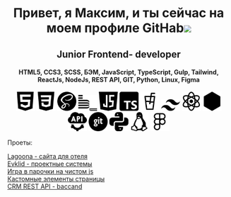 <h1 align="center">Привет, я Максим, и ты сейчас на моем профиле GitHab<img src="https://github.com/blackcater/blackcater/raw/main/images/Hi.gif" height="32"/></h1>
<h2 align="center">Junior Frontend- developer</h2>
<h4 align="center">HTML5, CCS3, SCSS, БЭМ, JavaScript, TypeScript, Gulp, Tailwind, ReactJs, NodeJs, REST API, GIT, Python, Linux, Figma</h4>
<div align="center">
  <img src="https://github.com/SilantievMax/img/blob/main/technologies/html.png?raw=true" width="43">
  <img src="https://github.com/SilantievMax/img/blob/main/technologies/css-3.png?raw=true" width="43">
  <img src="https://github.com/SilantievMax/img/blob/main/technologies/sass.png?raw=true" width="43">
  <img src="https://github.com/SilantievMax/img/blob/main/technologies/cap-bem.png?raw=true" width="43">
  <img src="https://github.com/SilantievMax/img/blob/main/technologies/java-script.png?raw=true" width="43">
  <img src="https://github.com/SilantievMax/img/blob/main/technologies/typescript.png?raw=true)" width="43">
  <img src="https://github.com/SilantievMax/img/blob/main/technologies/drink.png?raw=true" width="43">
  <img src="https://github.com/SilantievMax/img/blob/main/technologies/tailwind.png?raw=true" width="43">
  <img src="https://github.com/SilantievMax/img/blob/main/technologies/atom.png?raw=true" width="43">
  <img src="https://github.com/SilantievMax/img/blob/main/technologies/node-js.png?raw=true" width="43">
  <img src="https://github.com/SilantievMax/img/blob/main/technologies/api.png?raw=true" width="43">
  <img src="https://github.com/SilantievMax/img/blob/main/technologies/git.png?raw=true" width="43">
  <img src="https://github.com/SilantievMax/img/blob/main/technologies/python.png?raw=true" width="43">
  <img src="https://github.com/SilantievMax/img/blob/main/technologies/linux.png?raw=true" width="43">
  <img src="https://github.com/SilantievMax/img/blob/main/technologies/figma.png?raw=true" width="43">
</div>

Проеты:

[Lagoona - сайта для отеля](https://silantievmax.github.io/lagoona/) <br>
[Evklid - проектные системы](https://silantievmax.github.io/Evklid/)<br>
[Игра в парочки на чистом js](https://silantievmax.github.io/couples/)<br>
[Кастомные элементы страницы](https://silantievmax.github.io/interactiveElements/)<br>
[CRM REST API - baccand ](https://github.com/SilantievMax/CRM)<br>

<!--  
## Навыки:

- Основной стек:
  - HTML
  - CSS
  - JavaScript
  - React
  - Tailwind
  - Python
  - Git
  - Linux
  - Figma


## Проекты:

> ### Игра на JS "Найди парочки"
>  
> :negative_squared_cross_mark: В разработке
>
> Описание:
> 
> > Игра "пары" - нужно найти две одинаковые карточки, полностью сделана на js, присуствует плавная анимация и адаптив.
> 
> Стек технологий:
> > HTML5, CSS3, JavaScript
> 
> [Ссылка на проект](https://github.com/SilantievMax/couples)

> ### Интерактивные элементы
>  
> :negative_squared_cross_mark: В разработке
>
> Описание:
> 
> > Примеры костюмных интерактивных элементов на сайте, такие как: чек бокс, выпадающие списки, встроенных на сайт карт, скролбаров, тултипов и формы с различными масками и валидацией.
> 
> Стек технологий:
> > HTML5, CSS3, JavaScript
> 
> [Ссылка на проект](https://github.com/SilantievMax/interactiveElements)

> ### Сайт Evklid
>  
> :negative_squared_cross_mark: В разработке
>
> Описание:
> 
> > Сайт сделан по макету из [figma](https://www.figma.com/file/9ZBnSDaQlGmp4CcvgxVQwR/Cld?node-id=160%3A1052).
> > Резиновая адаптивная верстка, для расположения блоков на сайте был использован flexbox. Для реализации слайдера была использована библиотека Swiperjs, для реализации аккордеона jquery, а бургер написан на чистом js.
> 
> Стек технологий:
> > HTML5, CSS3, JavaScript, Swiper, jquery
> 
> [Ссылка на проект](https://github.com/SilantievMax/Evklid)

> ### Сайт, отель Lagoona
>  
> :white_check_mark: Уже закончен
>
> Описание:
> 
> > Сайт сделан по макету из [figma](https://www.figma.com/file/tjkkfkHDXlGscyVbS3emln/Lagoona?node-id=0%3A1)
> 
> Стек технологий:
> > HTML5, CSS3
> 
> [Ссылка на проект](https://github.com/SilantievMax/lagoona)

> ### Приложение погода
>  
> :white_check_mark: Уже закончен
> 
> Описание:
> 
> >  В этом приложении вы можете узнать погоду в любом городе.
> >  Показывет актуальную температуру, давление, влажность, скорость ветра, атмосферное давления и время восхода и заката солнца.
> 
> Стек технологий:
> > HTML5, CSS3, React js
> 
> [Ссылка на проект](https://github.com/SilantievMax/weather-app)



## Достижения:
[WorlSkills](https://disk.yandex.ru/d/SrDGvmmwmKgXAgv) -->
